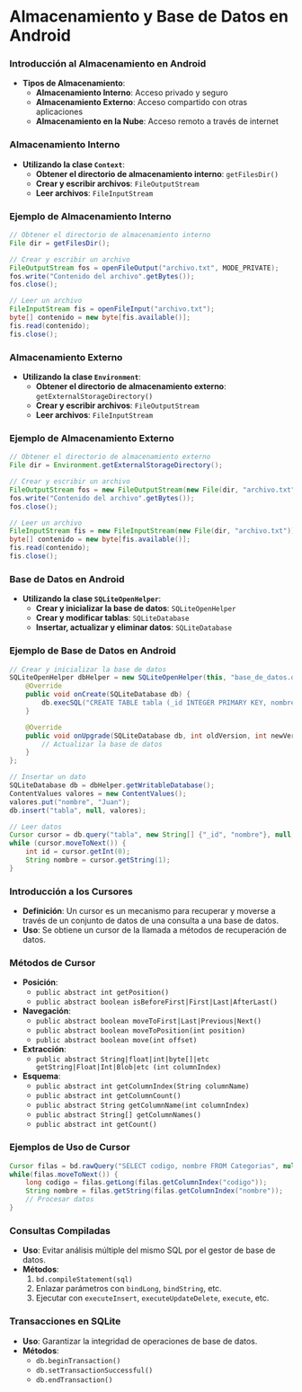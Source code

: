 **Almacenamiento y Base de Datos en Android**
=============================================

### Introducción al Almacenamiento en Android

* **Tipos de Almacenamiento**:
	+ **Almacenamiento Interno**: Acceso privado y seguro
	+ **Almacenamiento Externo**: Acceso compartido con otras aplicaciones
	+ **Almacenamiento en la Nube**: Acceso remoto a través de internet

### Almacenamiento Interno

* **Utilizando la clase `Context`**:
	+ **Obtener el directorio de almacenamiento interno**: `getFilesDir()`
	+ **Crear y escribir archivos**: `FileOutputStream`
	+ **Leer archivos**: `FileInputStream`

### Ejemplo de Almacenamiento Interno
```java
// Obtener el directorio de almacenamiento interno
File dir = getFilesDir();

// Crear y escribir un archivo
FileOutputStream fos = openFileOutput("archivo.txt", MODE_PRIVATE);
fos.write("Contenido del archivo".getBytes());
fos.close();

// Leer un archivo
FileInputStream fis = openFileInput("archivo.txt");
byte[] contenido = new byte[fis.available()];
fis.read(contenido);
fis.close();
```

### Almacenamiento Externo

* **Utilizando la clase `Environment`**:
	+ **Obtener el directorio de almacenamiento externo**: `getExternalStorageDirectory()`
	+ **Crear y escribir archivos**: `FileOutputStream`
	+ **Leer archivos**: `FileInputStream`

### Ejemplo de Almacenamiento Externo
```java
// Obtener el directorio de almacenamiento externo
File dir = Environment.getExternalStorageDirectory();

// Crear y escribir un archivo
FileOutputStream fos = new FileOutputStream(new File(dir, "archivo.txt"));
fos.write("Contenido del archivo".getBytes());
fos.close();

// Leer un archivo
FileInputStream fis = new FileInputStream(new File(dir, "archivo.txt"));
byte[] contenido = new byte[fis.available()];
fis.read(contenido);
fis.close();
```

### Base de Datos en Android

* **Utilizando la clase `SQLiteOpenHelper`**:
	+ **Crear y inicializar la base de datos**: `SQLiteOpenHelper`
	+ **Crear y modificar tablas**: `SQLiteDatabase`
	+ **Insertar, actualizar y eliminar datos**: `SQLiteDatabase`

### Ejemplo de Base de Datos en Android
```java
// Crear y inicializar la base de datos
SQLiteOpenHelper dbHelper = new SQLiteOpenHelper(this, "base_de_datos.db", null, 1) {
    @Override
    public void onCreate(SQLiteDatabase db) {
        db.execSQL("CREATE TABLE tabla (_id INTEGER PRIMARY KEY, nombre TEXT)");
    }

    @Override
    public void onUpgrade(SQLiteDatabase db, int oldVersion, int newVersion) {
        // Actualizar la base de datos
    }
};

// Insertar un dato
SQLiteDatabase db = dbHelper.getWritableDatabase();
ContentValues valores = new ContentValues();
valores.put("nombre", "Juan");
db.insert("tabla", null, valores);

// Leer datos
Cursor cursor = db.query("tabla", new String[] {"_id", "nombre"}, null, null, null, null, null);
while (cursor.moveToNext()) {
    int id = cursor.getInt(0);
    String nombre = cursor.getString(1);
}
```

### Introducción a los Cursores

* **Definición**: Un cursor es un mecanismo para recuperar y moverse a través de un conjunto de datos de una consulta a una base de datos.
* **Uso**: Se obtiene un cursor de la llamada a métodos de recuperación de datos.

### Métodos de Cursor

* **Posición**:
	+ `public abstract int getPosition()`
	+ `public abstract boolean isBeforeFirst|First|Last|AfterLast()`
* **Navegación**:
	+ `public abstract boolean moveToFirst|Last|Previous|Next()`
	+ `public abstract boolean moveToPosition(int position)`
	+ `public abstract boolean move(int offset)`
* **Extracción**:
	+ `public abstract String|float|int|byte[]|etc getString|Float|Int|Blob|etc (int columnIndex)`
* **Esquema**:
	+ `public abstract int getColumnIndex(String columnName)`
	+ `public abstract int getColumnCount()`
	+ `public abstract String getColumnName(int columnIndex)`
	+ `public abstract String[] getColumnNames()`
	+ `public abstract int getCount()`

### Ejemplos de Uso de Cursor

```java
Cursor filas = bd.rawQuery("SELECT codigo, nombre FROM Categorias", null);
while(filas.moveToNext()) {
    long codigo = filas.getLong(filas.getColumnIndex("codigo"));
    String nombre = filas.getString(filas.getColumnIndex("nombre"));
    // Procesar datos
}
```

### Consultas Compiladas

* **Uso**: Evitar análisis múltiple del mismo SQL por el gestor de base de datos.
* **Métodos**:
	1. `bd.compileStatement(sql)`
	2. Enlazar parámetros con `bindLong`, `bindString`, etc.
	3. Ejecutar con `executeInsert`, `executeUpdateDelete`, `execute`, etc.

### Transacciones en SQLite

* **Uso**: Garantizar la integridad de operaciones de base de datos.
* **Métodos**:
	+ `db.beginTransaction()`
	+ `db.setTransactionSuccessful()`
	+ `db.endTransaction()`

